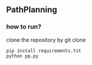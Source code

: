 ## PathPlanning

### how to run?
clone the repository by git clone
```
pip install requirements.tst
python pp.py

```
